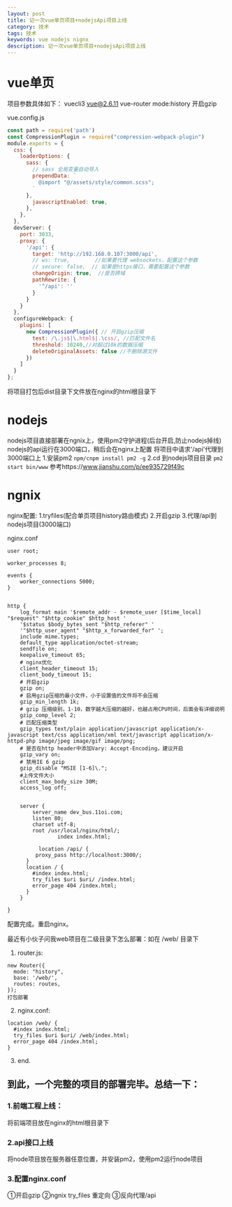 ```yaml
---
layout: post
title: 记一次vue单页项目+nodejsApi项目上线
category: 技术
tags: 技术
keywords: vue nodejs nignx
description: 记一次vue单页项目+nodejsApi项目上线
---
```


# vue单页

项目参数具体如下：
vuecli3 vue@2.6.11 vue-router mode:history 开启gzip

vue.config.js
``` javascript
const path = require('path')
const CompressionPlugin = require("compression-webpack-plugin")
module.exports = {
  css: {
    loaderOptions: {
      sass: {
        // sass 全局变量自动导入
        prependData: `
          @import "@/assets/style/common.scss";
        `
      },
        javascriptEnabled: true,
      },
    },
  },
  devServer: {
    port: 3033,
    proxy: {
      '/api': {
        target: 'http://192.168.0.107:3000/api',
        // ws: true,        //如果要代理 websockets，配置这个参数
        // secure: false,  // 如果是https接口，需要配置这个参数
        changeOrigin: true,  //是否跨域
        pathRewrite: {
          '^/api': ''
        }
      }
    }
  },
  configureWebpack: {
    plugins: [
      new CompressionPlugin({ // 开启gzip压缩
        test: /\.js$|\.html$|.\css/, //匹配文件名
        threshold: 10240,//对超过10k的数据压缩
        deleteOriginalAssets: false //不删除源文件
      })
    ]
  }
};
```
将项目打包后dist目录下文件放在nginx的html根目录下

# nodejs
nodejs项目直接部署在ngnix上，使用pm2守护进程(后台开启,防止nodejs掉线)
nodejs的api运行在3000端口，稍后会在nginx上配置 将项目中请求'/api'代理到3000端口上
1.安装pm2 ```npm/cnpm install pm2 -g```
2.cd 到nodejs项目目录 ```pm2 start bin/www``` 参考https://www.jianshu.com/p/ee935729f49c

# ngnix
nginx配置:
1.tryfiles(配合单页项目history路由模式)
2.开启gzip
3.代理/api到nodejs项目(3000端口)

nginx.conf
```
user root;

worker_processes 8;

events {
	worker_connections 5000;
}


http {
	log_format main '$remote_addr - $remote_user [$time_local] "$request" "$http_cookie" $http_host '
	'$status $body_bytes_sent "$http_referer" '
	'"$http_user_agent" "$http_x_forwarded_for" ';
	include mime.types;
	default_type application/octet-stream;
	sendfile on;
	keepalive_timeout 65;
	# nginx优化
	client_header_timeout 15;
	client_body_timeout 15;
	# 开启gzip
	gzip on;
	# 启用gzip压缩的最小文件，小于设置值的文件将不会压缩
	gzip_min_length 1k;
	# gzip 压缩级别，1-10，数字越大压缩的越好，也越占用CPU时间，后面会有详细说明
	gzip_comp_level 2;
	# 匹配压缩类型
	gzip_types text/plain application/javascript application/x-javascript text/css application/xml text/javascript application/x-httpd-php image/jpeg image/gif image/png;
	# 是否在http header中添加Vary: Accept-Encoding，建议开启
	gzip_vary on;
	# 禁用IE 6 gzip
	gzip_disable "MSIE [1-6]\.";
	#上传文件大小
	client_max_body_size 30M;
	access_log off;


	server {
		server_name dev_bus.11oi.com;
		listen 80;
		charset utf-8;
		root /usr/local/nginx/html/;
                index index.html;

          location /api/ {
		 proxy_pass http://localhost:3000/;
	  }
	  location / {
		#index index.html;
		try_files $uri $uri/ /index.html;
		error_page 404 /index.html;
	  }
	}

}
```
配置完成。重启nginx。

最近有小伙子问我web项目在二级目录下怎么部署：如在 /web/ 目录下
1. router.js:
```
new Router({
  mode: "history",
  base: '/web/',
  routes: routes,
});
打包部署
```
2. nginx.conf:
```
location /web/ {
  #index index.html;
  try_files $uri $uri/ /web/index.html;
  error_page 404 /index.html;
}
```
3. end.

## 到此，一个完整的项目的部署完毕。总结一下：
### 1.前端工程上线：
将前端项目放在nginx的html根目录下
### 2.api接口上线
将node项目放在服务器任意位置，并安装pm2，使用pm2运行node项目
### 3.配置nginx.conf
①开启gzip ②ngnix try_files 重定向 ③反向代理/api
